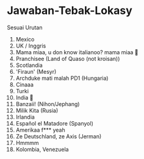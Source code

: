 # Jawaban-Tebak-Lokasy
Sesuai Urutan

1. Mexico
2. UK / Inggris
3. Mama miaa, u don know italianoo? mama miaa 🤌
4. Pranchisee (Land of Quaso (not kroisan))
5. Scotlandia
6. 'Firaun' (Mesyr)
7. Archduke mati malah PD1 (Hungaria)
8. Cinaaa
9. Turki
10. India 🧐
11. Banzaii! (Nihon/Jephang)
12. Milik Kita (Rusia)
13. Irlandia
14. Español el Matadore (Spanyol)
15. Amerikaa f*** yeah
16. Ze Deutschland, ze Axis (Jerman)
17. Hmmmm
18. Kolombia, Venezuela

